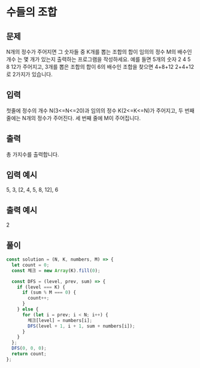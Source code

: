 # 수들의 조합

## 문제

N개의 정수가 주어지면 그 숫자들 중 K개를 뽑는 조합의 합이 임의의 정수 M의 배수인 개수 는 몇 개가 있는지 출력하는 프로그램을 작성하세요.
예를 들면 5개의 숫자 2 4 5 8 12가 주어지고, 3개를 뽑은 조합의 합이 6의 배수인 조합을 찾으면 4+8+12 2+4+12로 2가지가 있습니다.

## 입력

첫줄에 정수의 개수 N(3<=N<=20)과 임의의 정수 K(2<=K<=N)가 주어지고, 두 번째 줄에는 N개의 정수가 주어진다.
세 번째 줄에 M이 주어집니다.

## 출력

총 가지수를 출력합니다.

## 입력 예시

5, 3,
[2, 4, 5, 8, 12],
6

## 출력 예시

2

## 풀이

```javascript
const solution = (N, K, numbers, M) => {
  let count = 0;
  const 체크 = new Array(K).fill(0);

  const DFS = (level, prev, sum) => {
    if (level === K) {
      if (sum % M === 0) {
        count++;
      }
    } else {
      for (let i = prev; i < N; i++) {
        체크[level] = numbers[i];
        DFS(level + 1, i + 1, sum + numbers[i]);
      }
    }
  };
  DFS(0, 0, 0);
  return count;
};
```
